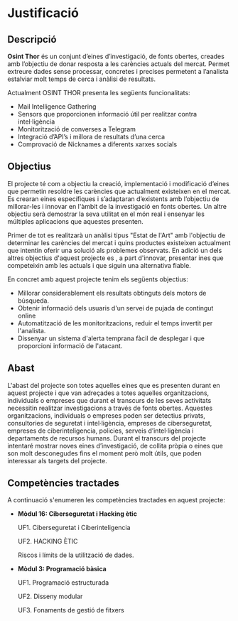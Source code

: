 # Justificació
## Descripció

**Osint Thor** és un conjunt d’eines d’investigació, de fonts obertes, creades amb l’objectiu de donar resposta a les carències actuals del mercat. Permet extreure dades sense processar, concretes i precises permetent a l’analista estalviar molt temps de cerca i anàlisi de resultats. 

Actualment OSINT THOR presenta les següents funcionalitats:
- Mail Intelligence Gathering
- Sensors que proporcionen informació útil per realitzar contra intel·ligència
- Monitorització de converses a Telegram
- Integració d’API’s i millora de resultats d’una cerca
- Comprovació de Nicknames a diferents xarxes socials

## Objectius

El projecte té com a objectiu la creació, implementació i modificació d’eines que permetin resoldre les carències que actualment existeixen en el mercat. Es crearan eines específiques i s’adaptaran d’existents amb l’objectiu de millorar-les i innovar en l'àmbit de la investigació en fonts obertes. Un altre objectiu serà demostrar la seva utilitat en el món real i ensenyar les múltiples aplicacions que aquestes presenten.

Primer de tot es realitzarà un anàlisi tipus "Estat de l'Art" amb l'objectiu de determinar les carències del mercat i quins productes existeixen actualment que intentin oferir una solució als problemes observats. En adició un dels altres objectius d'aquest projecte es , a part d'innovar, presentar ines que competeixin amb les actuals i que siguin una alternativa fiable.

En concret amb aquest projecte tenim els següents objectius:
- Millorar considerablement els resultats obtinguts dels motors de búsqueda.
- Obtenir informació dels usuaris d'un servei de pujada de contingut online
- Automatització de les monitoritzacions, reduir el temps invertit per l'analista.
- Dissenyar un sistema d'alerta temprana fàcil de desplegar i que proporcioni informació de l'atacant.

## Abast

L'abast del projecte son totes aquelles eines que es presenten durant en aquest projecte i que van adreçades a totes aquelles organitzacions, individuals o empreses que durant el transcurs de les seves activitats necessitin realitzar investigacions a través de fonts obertes. Aquestes organitzacions, individuals o empreses poden ser detectius privats, consultories de seguretat i intel·ligència, empreses de ciberseguretat, empreses de ciberinteligencia, policies, serveis d’intel·ligència i departaments de recursos humans. Durant el transcurs del projecte intentaré mostrar noves eines d’investigació, de collita pròpia o eines que son molt desconegudes fins el moment però molt útils, que poden interessar als targets del projecte.

## Competències tractades
A continuació s'enumeren les competències tractades en aquest projecte:

+ **Mòdul 16: Ciberseguretat i Hacking ètic**

     UF1. Ciberseguretat i Ciberinteligencia
     
     UF2. HACKING ÈTIC
     
     Riscos i límits de la utilització de dades.
 
 + **Mòdul 3: Programació bàsica**

     UF1. Programació estructurada
      
     UF2. Disseny modular
      
     UF3. Fonaments de gestió de fitxers
      
         
